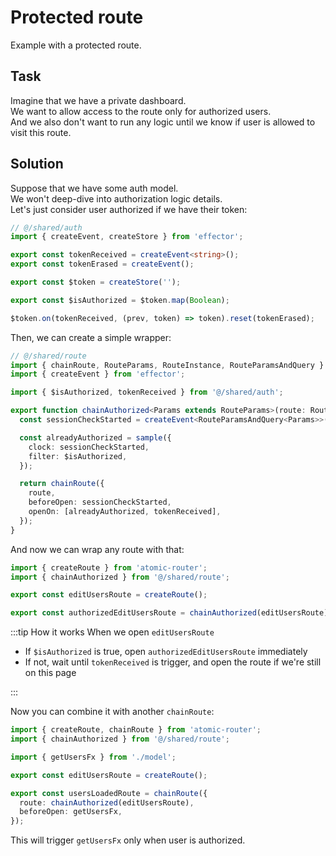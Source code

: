 # Protected route

Example with a protected route.

## Task

Imagine that we have a private dashboard.  
We want to allow access to the route only for authorized users.  
And we also don't want to run any logic until we know if user is allowed to visit this route.

## Solution

Suppose that we have some auth model.  
We won't deep-dive into authorization logic details.  
Let's just consider user authorized if we have their token:

```ts
// @/shared/auth
import { createEvent, createStore } from 'effector';

export const tokenReceived = createEvent<string>();
export const tokenErased = createEvent();

export const $token = createStore('');

export const $isAuthorized = $token.map(Boolean);

$token.on(tokenReceived, (prev, token) => token).reset(tokenErased);
```

Then, we can create a simple wrapper:

```ts
// @/shared/route
import { chainRoute, RouteParams, RouteInstance, RouteParamsAndQuery } from 'atomic-router';
import { createEvent } from 'effector';

import { $isAuthorized, tokenReceived } from '@/shared/auth';

export function chainAuthorized<Params extends RouteParams>(route: RouteInstance<Params>) {
  const sessionCheckStarted = createEvent<RouteParamsAndQuery<Params>>();

  const alreadyAuthorized = sample({
    clock: sessionCheckStarted,
    filter: $isAuthorized,
  });

  return chainRoute({
    route,
    beforeOpen: sessionCheckStarted,
    openOn: [alreadyAuthorized, tokenReceived],
  });
}
```

And now we can wrap any route with that:

```ts
import { createRoute } from 'atomic-router';
import { chainAuthorized } from '@/shared/route';

export const editUsersRoute = createRoute();

export const authorizedEditUsersRoute = chainAuthorized(editUsersRoute);
```

:::tip How it works
When we open `editUsersRoute`

- If `$isAuthorized` is true, open `authorizedEditUsersRoute` immediately
- If not, wait until `tokenReceived` is trigger, and open the route if we're still on this page

:::

Now you can combine it with another `chainRoute`:

```ts
import { createRoute, chainRoute } from 'atomic-router';
import { chainAuthorized } from '@/shared/route';

import { getUsersFx } from './model';

export const editUsersRoute = createRoute();

export const usersLoadedRoute = chainRoute({
  route: chainAuthorized(editUsersRoute),
  beforeOpen: getUsersFx,
});
```

This will trigger `getUsersFx` only when user is authorized.
